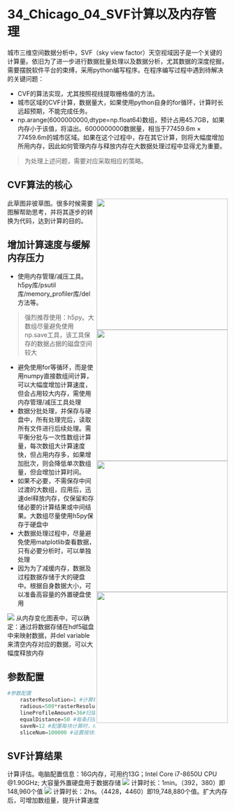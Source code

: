 # 34_Chicago_04_SVF计算以及内存管理
城市三维空间数据分析中，SVF（sky view factor）天空视域因子是一个关键的计算量。依旧为了进一步进行数据批量处理以及数据分析，尤其数据的深度挖掘，需要摆脱软件平台的束缚，采用python编写程序。在程序编写过程中遇到待解决的关键问题：
* CVF的算法实现，尤其按照视线提取栅格值的方法。
* 城市区域的CVF计算，数据量大，如果使用python自身的for循环，计算时长远超预期，不能完成任务。
* np.arange(6000000000,dtype=np.float64)数组，预计占用45.7GB，如果内存小于该值，将溢出。6000000000数据量，相当于77459.6m × 77459.6m的城市区域。如果在这个过程中，存在其它计算，则将大幅度增加所用内存，因此如何管理内存与释放内存在大数据处理过程中显得尤为重要。

> 为处理上述问题，需要对应采取相应的策略。
## CVF算法的核心
<img src="https://github.com/richieBao/python-urbanPlanning/blob/master/images/34_01.jpg" width="300" align="right">
<img src="https://github.com/richieBao/python-urbanPlanning/blob/master/images/34_02.jpg" width="300" align="right">
此草图非彼草图。很多时候需要图解帮助思考，并将其逐步的转换为代码，达到计算的目的。
<img src="https://github.com/richieBao/python-urbanPlanning/blob/master/images/34_03.png" width="300" align="right">
<img src="https://github.com/richieBao/python-urbanPlanning/blob/master/images/34_04.png" width="300" align="right">

## 增加计算速度与缓解内存压力
* 使用内存管理/减压工具。h5py库/psutil库/memory_profiler库/del 方法等。
> 强烈推荐使用：h5py。大数组尽量避免使用np.save工具，该工具保存的数据占据的磁盘空间较大
* 避免使用for等循环，而是使用numpy直接数组间计算，可以大幅度增加计算速度，但会占用较大内存，需使用内存管理/减压工具处理
* 数据分批处理，并保存与硬盘中，所有处理完后，读取所有文件进行后续处理。需平衡分批与一次性数组计算量，每次数组大计算速度快，但占用内存多，如果增加批次，则会降低单次数组量，但会增加计算时间。
* 如果不必要，不需保存中间过渡的大数组，应用后，迅速del释放内存，仅保留和存储必要的计算结果或中间结果。大数组尽量使用h5py保存于硬盘中
* 大数据处理过程中，尽量避免使用matplotlib查看数据，只有必要分析时，可以单独处理
* 因为为了减缓内存，数据及过程数据存储于大的硬盘中。根据自身数据大小，可以准备高容量的外置硬盘使用

![](https://github.com/richieBao/python-urbanPlanning/blob/master/images/32_05.jpg)
从内存变化图表中，可以确定：通过将数据存储在hdf5磁盘中来映射数据，并del variable来清空内存对应的数据，可以大幅度释放内存

## 参数配置
```python
#参数配置        
    rasterResolution=1 #计算栅格的分辨率    
    radious=500*rasterResolution #扫描半径
    lineProfileAmount=36#扫描截面数量
    equalDistance=50 #每条扫描线的等分数量     
    saveN=12 #配置每块计算时，numpy数组一次性计算量，数值越大，单次数组计算量越小，单次计算占用内存越小。numpy 数组大小在1，000，000量时，内存16G，测试达到最大，如果超过该量值，则需要增加该参数值，即降低单次数组的大小。
    sliceNum=100000 #设置按块读取时，每一块的大小，即0轴的数量。默认为100000，值越大，占用内存量越大。需要根据自身内存大小配置该值
```

## SVF计算结果
计算评估。电脑配置信息：16G内存，可用约13G；Intel Core i7-8650U CPU @1.90GHz; 大容量外置硬盘用于数据存储
![](https://github.com/richieBao/python-urbanPlanning/blob/master/images/32_06.jpg)
计算时长：1min。（392，380）即148,960个值
![](https://github.com/richieBao/python-urbanPlanning/blob/master/images/32_07.jpg)
计算时长：2hs。（4428，4460）即19,748,880个值。扩大内存后，可增加数组量，提升计算速度

